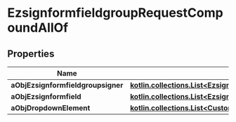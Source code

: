 
# EzsignformfieldgroupRequestCompoundAllOf

## Properties
Name | Type | Description | Notes
------------ | ------------- | ------------- | -------------
**aObjEzsignformfieldgroupsigner** | [**kotlin.collections.List&lt;EzsignformfieldgroupsignerMinusRequestCompound&gt;**](EzsignformfieldgroupsignerMinusRequestCompound.md) |  | 
**aObjEzsignformfield** | [**kotlin.collections.List&lt;EzsignformfieldMinusRequestCompound&gt;**](EzsignformfieldMinusRequestCompound.md) |  | 
**aObjDropdownElement** | [**kotlin.collections.List&lt;CustomMinusDropdownElementMinusRequestCompound&gt;**](CustomMinusDropdownElementMinusRequestCompound.md) |  |  [optional]




